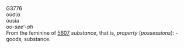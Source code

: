 <body>
  <p>G3776<br>  οὐσία  <br> ousia  <br><i>oo-see‘-ah </i><br>From the feminine of <a href="g5607.htm">5607</a>  <i>substance</i>, that is, <i>property</i> (<i>possessions</i>): - goods, substance.<br></p>
 </body>